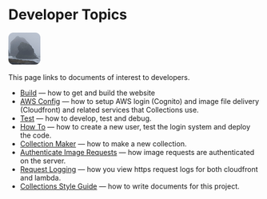 # Developer Topics

[![icon](rounded-icon.png)](#)

This page links to documents of interest to developers.

* [Build](build.md) — how to get and build the website
* [AWS Config](aws-config.md) — how to setup AWS login (Cognito) and image file delivery (Cloudfront) and related services that Collections use.
* [Test](test.md) — how to develop, test and debug.
* [How To](how-to.md) — how to create a new user, test the login system and deploy the code.
* [Collection Maker](collection-maker.md) — how to make a new collection.
* [Authenticate Image Requests](authenticate-image-requests.md) — how image requests are authenticated on the server.
* [Request Logging](request-logging.md) — how you view https request logs for both cloudfront and lambda.
* [Collections Style Guide](collections-style-guide.md) — how to write documents for this project.
